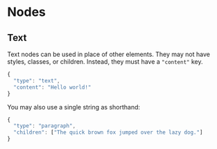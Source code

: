 # Nodes

## Text

Text nodes can be used in place of other elements. They may not have styles, classes, or children. Instead, they must have a `"content"` key.

```javascript
{
  "type": "text",
  "content": "Hello world!"
}
```

You may also use a single string as shorthand:

```javascript
{
  "type": "paragraph",
  "children": ["The quick brown fox jumped over the lazy dog."]
}
```


